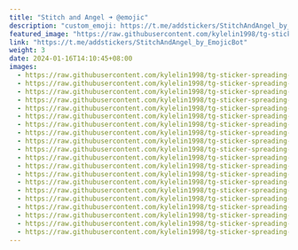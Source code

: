 ```yaml
---
title: "Stitch and Angel ➜ @emojic"
description: "custom_emoji: https://t.me/addstickers/StitchAndAngel_by_EmojicBot"
featured_image: "https://raw.githubusercontent.com/kylelin1998/tg-sticker-spreading-worldwide-images/main/img/afd60922-9c94-4a78-ae86-72f7161b627f.jpg"
link: "https://t.me/addstickers/StitchAndAngel_by_EmojicBot"
weight: 3
date: 2024-01-16T14:10:45+08:00
images:
  - https://raw.githubusercontent.com/kylelin1998/tg-sticker-spreading-worldwide-images/main/img/afd60922-9c94-4a78-ae86-72f7161b627f.jpg
  - https://raw.githubusercontent.com/kylelin1998/tg-sticker-spreading-worldwide-images/main/img/873173eb-8e5d-45af-a4cf-45957018564b.jpg
  - https://raw.githubusercontent.com/kylelin1998/tg-sticker-spreading-worldwide-images/main/img/f3cbbed7-4d69-413e-825c-801ddba59395.jpg
  - https://raw.githubusercontent.com/kylelin1998/tg-sticker-spreading-worldwide-images/main/img/7edc64e6-122d-4609-960d-d365445aac47.jpg
  - https://raw.githubusercontent.com/kylelin1998/tg-sticker-spreading-worldwide-images/main/img/455194ab-6adc-49f4-91c6-4e5ff4c7af94.jpg
  - https://raw.githubusercontent.com/kylelin1998/tg-sticker-spreading-worldwide-images/main/img/0aff5c85-a8c9-4d0f-bb9c-5cbcf1ef76b0.jpg
  - https://raw.githubusercontent.com/kylelin1998/tg-sticker-spreading-worldwide-images/main/img/4ff996f9-deb2-466e-a94d-25217ca54de5.jpg
  - https://raw.githubusercontent.com/kylelin1998/tg-sticker-spreading-worldwide-images/main/img/1535034d-a249-4c69-a713-26f7fe770df6.jpg
  - https://raw.githubusercontent.com/kylelin1998/tg-sticker-spreading-worldwide-images/main/img/c650c7c7-0c02-4bcb-bcfd-57d22bd81354.jpg
  - https://raw.githubusercontent.com/kylelin1998/tg-sticker-spreading-worldwide-images/main/img/649665d6-443e-48ae-b32b-e78e97c6af3f.jpg
  - https://raw.githubusercontent.com/kylelin1998/tg-sticker-spreading-worldwide-images/main/img/0b13aa9f-2b9c-4ca2-8beb-56f4dc117e0d.jpg
  - https://raw.githubusercontent.com/kylelin1998/tg-sticker-spreading-worldwide-images/main/img/77127bf7-9fb1-44de-9b98-b12bc0a563a9.jpg
  - https://raw.githubusercontent.com/kylelin1998/tg-sticker-spreading-worldwide-images/main/img/37cdb0b4-64ed-4a83-a4f1-f8276c16c2d1.jpg
  - https://raw.githubusercontent.com/kylelin1998/tg-sticker-spreading-worldwide-images/main/img/fb26e035-7bc7-419f-b078-723fe14028c3.jpg
  - https://raw.githubusercontent.com/kylelin1998/tg-sticker-spreading-worldwide-images/main/img/dff4835d-5b23-42c7-a26f-f0407b2acf35.jpg
  - https://raw.githubusercontent.com/kylelin1998/tg-sticker-spreading-worldwide-images/main/img/67a25206-d629-48c1-93c5-433f1420c73d.jpg
  - https://raw.githubusercontent.com/kylelin1998/tg-sticker-spreading-worldwide-images/main/img/e5ac464a-e568-4b57-bc2c-abfb188598dc.jpg
  - https://raw.githubusercontent.com/kylelin1998/tg-sticker-spreading-worldwide-images/main/img/a5c949c6-896b-402a-9aec-e5104b12fc15.jpg
  - https://raw.githubusercontent.com/kylelin1998/tg-sticker-spreading-worldwide-images/main/img/69957194-a892-44a4-b87b-70af195fa628.jpg
  - https://raw.githubusercontent.com/kylelin1998/tg-sticker-spreading-worldwide-images/main/img/bf018fd5-9d65-45ac-a474-b3c0e280d02a.jpg
---
```

